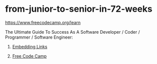# from-junior-to-senior-in-72-weeks
https://www.freecodecamp.org/learn

The Ultimate Guide To Success As A Software Developer / Coder / Programmer / Software Engineer: ![]()

1. [Embedding Links](https://markdownmonster.west-wind.com/docs/_4xs10gaui.htm)

2. <a href="https://www.freecodecamp.org/learn" target="_blank">Free Code Camp</a>
